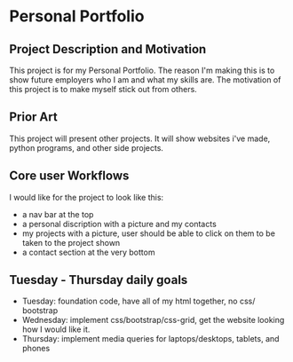 # Personal Portfolio
## Project Description and Motivation
This project is for my Personal Portfolio. The reason I'm making this is to show future employers who I am and what my skills are. The motivation of this project is to make myself stick out from others. 

## Prior Art
This project will present other projects. It will show websites i've made, python programs, and other side projects. 

## Core user Workflows
I would like for the project to look like this:
- a nav bar at the top
- a personal discription with a picture and my contacts
- my projects with a picture, user should be able to click on them to be taken to the project shown
- a contact section at the very bottom 

## Tuesday - Thursday daily goals
- Tuesday: foundation code, have all of my html together, no css/ bootstrap
- Wednesday: implement css/bootstrap/css-grid, get the website looking how I would like it.
- Thursday: implement media queries for laptops/desktops, tablets, and phones

